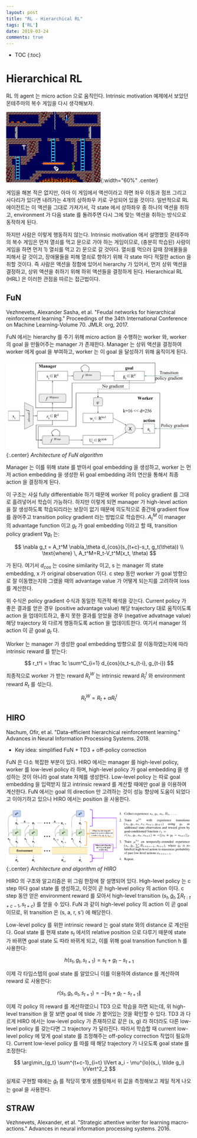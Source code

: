```yaml
---
layout: post
title: "RL - Hierarchical RL"
tags: ['RL']
date: 2019-03-24
comments: true
---
```


* TOC
{:toc}


# Hierarchical RL 

RL 의 agent 는 micro action 으로 움직인다. Intrinsic motivation 예제에서 보았던 몬테주마의 복수 게임을 다시 생각해보자.

![montezuma](/assets/rl/hrl-montezuma.png){:width="60%" .center}

게임을 해본 적은 없지만, 아마 이 게임에서 액션이라고 하면 좌우 이동과 점프 그리고 사다리가 있다면 내려가는 4개의 상하좌우 키로 구성되어 있을 것이다. 일반적으로 RL 에이전트는 이 액션을 그대로 가져가서, 각 state 에서 상하좌우 중 하나의 액션을 취하고, environment 가 다음 state 를 돌려주면 다시 그에 맞는 액션을 취하는 방식으로 동작하게 된다.

하지만 사람은 이렇게 행동하지 않는다. Intrinsic motivation 에서 설명했듯 몬테주마의 복수 게임은 먼저 열쇠를 먹고 문으로 가야 하는 게임이므로, (충분히 학습된) 사람이 게임을 하면 먼저 1) 열쇠를 먹고 2) 문으로 갈 것이다. 열쇠를 먹으러 갈때 장애물들을 피해서 갈 것이고, 장애물들을 피해 열쇠로 향하기 위해 각 state 마다 적절한 action 을 취할 것이다. 즉 사람은 액션을 정함에 있어서 hierarchy 가 있어서, 먼저 상위 액션을 결정하고, 상위 액션을 취하기 위해 하위 액션들을 결정하게 된다. Hierarchical RL (HRL) 은 이러한 관점을 따르는 접근법이다.

## FuN

Vezhnevets, Alexander Sasha, et al. "Feudal networks for hierarchical reinforcement learning." Proceedings of the 34th International Conference on Machine Learning-Volume 70. JMLR. org, 2017.

FuN 에서는 hierarchy 를 주기 위해 micro action 을 수행하는 worker 와, worker 의 goal 을 만들어주는 manager 가 존재한다. Manager 는 상위 액션을 결정하여 worker 에게 goal 을 부여하고, worker 는 이 goal 을 달성하기 위해 움직이게 된다.

![fun-arch](/assets/rl/hrl-fun-arch.png){:.center}
*Architecture of FuN algorithm*

Manager 는 이를 위해 state 를 받아서 goal embedding 을 생성하고, worker 는 먼저 action embedding 을 생성한 뒤 goal embedding 과의 연산을 통해서 최종 action 을 결정하게 된다.

이 구조는 사실 fully differentiable 하기 때문에 worker 의 policy gradient 를 그대로 흘려넣어서 학습이 가능하다. 하지만 이렇게 되면 manager 가 high-level action 을 잘 생성하도록 학습되리라는 보장이 없기 때문에 의도적으로 중간에 gradient flow 를 끊어주고 transition policy gradient 라는 방법으로 학습한다. $A_t^M$ 이 manager 의 advantage function 이고 $g_t$ 가 goal embedding 이라고 할 때, transition policy gradient $\nabla g_t$ 는:

$$
\nabla g_t = A_t^M \nabla_\theta d_{cos}(s_{t+c}-s_t, g_t(\theta)) \\
\text{where} \, A_t^M=R_t-V_t^M(x_t, \theta)
$$

가 된다. 여기서 $d_{cos}$ 는 cosine similarity 이고, s 는 manager 의 state embedding, x 가 original observation 이다. c step 동안 worker 가 goal 방향으로 잘 이동했는지와 그랬을 때의 advantage value 가 어떻게 되는지를 고려하여 loss 를 계산한다. 

위 수식은 policy gradient 수식과 동일한 직관적 해석을 갖는다. Current policy 가 좋은 결과를 얻은 경우 (positive advantage value) 해당 trajectory 대로 움직이도록 action 을 업데이트하고, 좋지 못한 결과를 얻었을 경우 (negative advatnage value) 해당 trajectory 와 다르게 행동하도록 action 을 업데이트한다. 여기서 manager 의 action 이 곧 goal $g_t$ 다.

Worker 는 manager 가 생성한 goal embedding 방향으로 잘 이동하였는지에 따라 intrinsic reward 를 받는다:

$$
r_t^I = \frac 1c \sum^C_{i=1} d_{cos}(s_t-s_{t-i}, g_{t-i})
$$

최종적으로 worker 가 받는 reward $R_t^W$ 는 intrinsic reward $R_t^I$ 와 environment reward $R_t$ 를 섞는다.

$$
R_t^W = R_t + \alpha R_t^I
$$

## HIRO

Nachum, Ofir, et al. "Data-efficient hierarchical reinforcement learning." Advances in Neural Information Processing Systems. 2018.

- Key idea: simplified FuN + TD3 + off-policy correction

FuN 은 다소 복잡한 부분이 있다. HIRO 에서는 manager 를 high-level policy, worker 를 low-level policy 라 하며, high-level policy 가 goal embedding 을 생성하는 것이 아니라 goal state 자체를 생성한다. Low-level policy 는 따로 goal embedding 을 입력받지 않고 intrinsic reward 를 계산할 때에만 goal 을 이용하여 계산한다. FuN 에서는 goal 의 direction 만 고려하는 것이 성능 향상에 도움이 되었다고 이야기하고 있으나 HIRO 에서는 position 을 사용한다.

![hiro-arch](/assets/rl/hrl-hiro-arch.png){:.center}
*Architecture and algorithm of HIRO*

HIRO 의 구조와 알고리즘은 위 그림 한장에 잘 설명되어 있다. High-level policy 는 c step 마다 goal state 를 생성하고, 이것이 곧 high-level policy 의 action 이다. c step 동안 얻은 environment reward 를 모아서 high-level transition $(s_t, \tilde g_t, \sum R_{t:t+c-1}, s_{t+c})$ 를 얻을 수 있다. FuN 과 같이 high-level policy 의 action 이 곧 goal 이므로, 위 transition 은 (s, a, r, s') 에 해당한다.

Low-level policy 를 위한 intrinsic reward 는 goal state 와의 distance 로 계산된다. Goal state 를 현재 state $s_t$ 에서의 relative position 으로 다루기 때문에 state 가 바뀌면 goal state 도 따라 바뀌게 되고, 이를 위해 goal transition function h 를 사용한다:

$$
h(s_t,g_t,s_{t+1})=s_t+g_t-s_{t+1}
$$

이제 각 타임스텝의 goal state 를 알았으니 이를 이용하여 distance 를 계산하여 reward 로 사용한다:

$$
r(s_t, g_t, a_t, s_{t+1})= - \lVert s_t + g_t - s_{t+1} \rVert
$$

이제 각 policy 의 reward 를 계산하였으니 TD3 으로 학습을 하면 되는데, 위 high-level transition 을 잘 보면 goal 에 tilde 가 붙어있는 것을 확인할 수 있다. TD3 과 다르게 HIRO 에서는 low-level policy 가 존재하므로 같은 (s, g) 라 하더라도 다른 low-level policy 를 갖는다면 그 trajectory 가 달라진다. 따라서 학습할 때 current low-level policy 에 맞게 goal state 를 조정해주는 off-policy correction 작업이 필요하다. Current low-level policy 를 따를 때 해당 trajectory 가 나오도록 goal state 를 조정한다:

$$
\arg\min_{g_t} \sum^{t+c-1}_{i=t} \lVert a_i - \mu^{lo}(s_i, \tilde g_i) \rVert^2_2
$$

실제로 구현할 때에는 $\tilde g_t$ 를 적당히 몇개 샘플링해서 위 값을 측정해보고 제일 적게 나오는 goal 을 사용한다.


## STRAW

Vezhnevets, Alexander, et al. "Strategic attentive writer for learning macro-actions." Advances in neural information processing systems. 2016.
